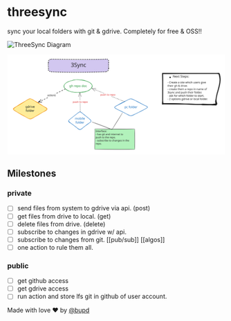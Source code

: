# threesync

sync your local folders with git & gdrive. Completely for free & OSS!!


![ThreeSync Diagram](https://github.com/bupd/threesync/assets/89722848/e5e9a40a-a61b-4d4f-a108-58707c456134)

![architecture-diagram.svg](./architecture-diagram.svg)

## Milestones
  ### private
  - [ ] send files from system to gdrive via api. (post)
  - [ ] get files from drive to local. (get)
  - [ ] delete files from drive. (delete)
  - [ ] subscribe to changes in gdrive w/ api.
  - [ ] subscribe to changes from git. [[pub/sub]] [[algos]]
  - [ ] one action to rule them all.

  ### public
  - [ ] get github access
  - [ ] get gdrive access
  - [ ] run action and store lfs git in github of user account. 

Made with love ♥ by [@bupd](https://github.com/bupd)
